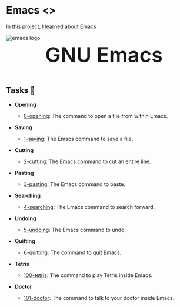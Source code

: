 # Emacs <<project--946>>

In this project, I learned about Emacs

<div> 
<img style="max-height: 100px;vertical-align: top;"
   src="https://www.gnu.org/software/emacs/images/emacs.png"
   alt="emacs logo">
<h1 style=
    "display: inline;font-size: 4em;line-height: 110px;margin: 0 10px;font-weight: 600;">
    GNU Emacs
</h1>
</div>

## Tasks :page_with_curl:

* **Opening**
  * [0-opening](./0-opening): The command to open a file from within Emacs.

* **Saving**
  * [1-saving](./1-saving): The Emacs command to save a file.

* **Cutting**
  * [2-cutting](./2-cutting): The Emacs command to cut an entire line.

* **Pasting**
  * [3-pasting](./3-pasting): The Emacs command to paste.

* **Searching**
  * [4-searching](4-searching): The Emacs command to search forward.

* **Undoing**
  * [5-undoing](./5-undoing): The Emacs command to undo.

* **Quitting**
  * [6-quitting](./6-quitting): The command to quit Emacs.

* **Tetris**
  * [100-tetris](./100-tetris): The command to play Tetris inside Emacs.

* **Doctor**
  * [101-doctor](./101-doctor): The command to talk to your doctor inside Emacs.
